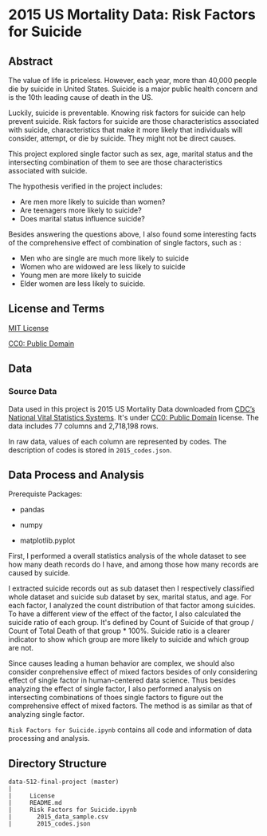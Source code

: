 # 2015 US Mortality Data: Risk Factors for Suicide

## Abstract
The value of life is priceless. However, each year, more than 40,000 people die by suicide in United States. Suicide is a major public health concern and is the 10th leading cause of death in the US. 

Luckily, suicide is preventable. Knowing risk factors for suicide can help prevent suicide. Risk factors for suicide are those characteristics associated with suicide, characteristics that make it more likely that individuals will consider, attempt, or die by suicide. They might not be direct causes.

This project explored single factor such as sex, age, marital status and the intersecting combination of them to see are those characteristics associated with suicide.

The hypothesis verified in the project includes:
- Are men more likely to suicide than women?
- Are teenagers more likely to suicide?
- Does marital status influence suicide?

Besides answering the questions above, I also found some interesting facts of the comprehensive effect of combination of single factors, such as :
- Men who are single are much more likely to suicide 
- Women who are widowed are less likely to suicide
- Young men are more likely to suicide
- Elder women are less likely to suicide.

## License and Terms
[MIT License](https://opensource.org/licenses/MIT)

[CC0: Public Domain](https://creativecommons.org/publicdomain/zero/1.0/)


## Data

### Source Data

Data used in this project is 2015 US Mortality Data downloaded from [CDC’s National Vital Statistics Systems](https://www.cdc.gov/nchs/data_access/vitalstatsonline.htm#Mortality_Multiple). It's under [CC0: Public Domain](https://creativecommons.org/publicdomain/zero/1.0/) license. The data includes 77 columns and 2,718,198 rows.

In raw data, values of each column are represented by codes. The description of codes is stored in ```2015_codes.json```.

## Data Process and Analysis

Prerequiste Packages:

- pandas

- numpy

- matplotlib.pyplot

First, I performed a overall statistics analysis of the whole dataset to see how many death records do I have, and among those how many records are caused by suicide.

I extracted suicide records out as sub dataset then I respectively classified whole dataset and suicide sub dataset by sex, marital status, and age. For each factor, I analyzed the count distribution of that factor among suicides. To have a different view of the effect of the factor, I also calculated the suicide ratio of each group. It's defined by Count of Suicide of that group / Count of Total Death of that group * 100%. Suicide ratio is a clearer indicator to show which group are more likely to suicide and which group are not.

Since causes leading a human behavior are complex, we should also consider conprehensive effect of mixed factors besides of only considering effect of single factor in human-centered data science. Thus besides analyzing the effect of single factor, I also performed analysis on intersecting combinations of thoes single factors to figure out the comprehensive effect of mixed factors. The method is as similar as that of analyzing single factor.


```Risk Factors for Suicide.ipynb``` contains all code and information of data processing and analysis.


## Directory Structure
```
data-512-final-project (master)
|
|     License
|     README.md
|     Risk Factors for Suicide.ipynb
|	    2015_data_sample.csv
|	    2015_codes.json

```

